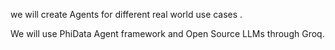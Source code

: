 we will create Agents for different real world use cases .

We will use PhiData Agent framework and Open Source LLMs through Groq.

